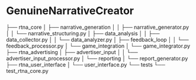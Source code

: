 # GenuineNarrativeCreator

├── rtna_core
│   ├── narrative_generation
│   │   ├── narrative_generator.py
│   │   └── narrative_structuring.py
│   ├── data_analysis
│   │   ├── data_collector.py
│   │   └── data_analyzer.py
│   ├── feedback_loop
│   │   └── feedback_processor.py
│   └── game_integration
│       └── game_integrator.py
├── rtna_advertising
│   ├── advertiser_input
│   │   └── advertiser_input_processor.py
│   └── reporting
│       └── report_generator.py
├── rtna_user_interface
│   └── user_interface.py
└── tests
    └── test_rtna_core.py

